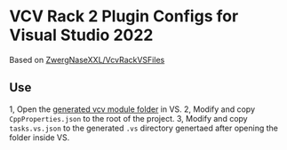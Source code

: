 # VCV Rack 2 Plugin Configs for Visual Studio 2022

Based on [ZwergNaseXXL/VcvRackVSFiles](https://github.com/ZwergNaseXXL/VcvRackVSFiles)

## Use

1, Open the [generated vcv module folder](https://vcvrack.com/manual/PluginDevelopmentTutorial) in VS.
2, Modify and copy `CppProperties.json` to the root of the project.
3, Modify and copy `tasks.vs.json` to the generated `.vs` directory genertaed after opening the folder inside VS.
